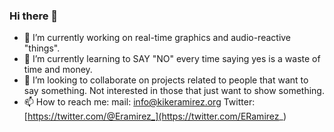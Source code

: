 ### Hi there 👋

- 🔭 I’m currently working on real-time graphics and audio-reactive "things".
- 🌱 I’m currently learning to SAY "NO" every time saying yes is a waste of time and money.
- 👯 I’m looking to collaborate on projects related to people that want to say something. Not interested in those that just want to show something.
- 📫 How to reach me:
  mail: info@kikeramirez.org
  Twitter: [https://twitter.com/@Eramirez_](https://twitter.com/ERamirez_)

